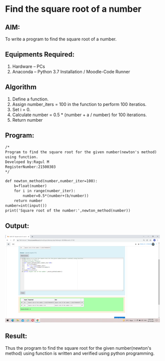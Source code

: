 # Find the square root of a number

## AIM:
To write a program to find the square root of a number.

## Equipments Required:
1. Hardware – PCs
2. Anaconda – Python 3.7 Installation / Moodle-Code Runner

## Algorithm
1. Define a function.
2. Assign number_iters = 100 in the function to perform 100 iteratios.
3. Set i = 0.
4. Calculate  number = 0.5 * (number + a / number) for 100 iterations.
5. Return number

## Program:
```
/*
Program to find the square root for the given number(newton's method) using function.
Developed by:Ragul M 
RegisterNumber:21500303  
*/
```
~~~
def newton_method(number,number_iter=100):
    b=float(number)
    for i in range(number_iter):
        number=0.5*(number+(b/number))
    return number
number=int(input())
print('Square root of the number:',newton_method(number))
~~~

## Output:
![gcd of two number](https://github.com/ragulmani936/Square-root-of-a-number/blob/main/Screenshot%20(32).png?raw=true)


## Result:
Thus the program to find the square root for the given number(newton's method) using function is written and verified using python programming.
